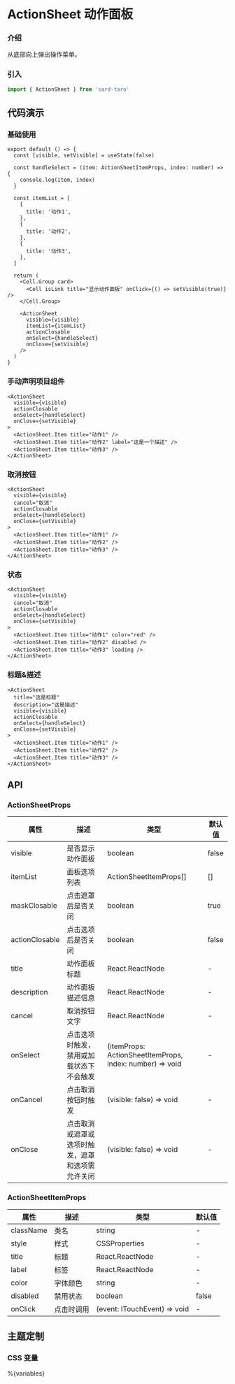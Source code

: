 # ActionSheet 动作面板

### 介绍

从底部向上弹出操作菜单。

### 引入

```js
import { ActionSheet } from 'sard-taro'
```

## 代码演示

### 基础使用

```tsx
export default () => {
  const [visible, setVisible] = useState(false)

  const handleSelect = (item: ActionSheetItemProps, index: number) => {
    console.log(item, index)
  }

  const itemList = [
    {
      title: '动作1',
    },
    {
      title: '动作2',
    },
    {
      title: '动作3',
    },
  ]

  return (
    <Cell.Group card>
      <Cell isLink title="显示动作面板" onClick={() => setVisible(true)} />
    </Cell.Group>

    <ActionSheet
      visible={visible}
      itemList={itemList}
      actionClosable
      onSelect={handleSelect}
      onClose={setVisible}
    />
  )
}
```

### 手动声明项目组件

```tsx
<ActionSheet
  visible={visible}
  actionClosable
  onSelect={handleSelect}
  onClose={setVisible}
>
  <ActionSheet.Item title="动作1" />
  <ActionSheet.Item title="动作2" label="这是一个描述" />
  <ActionSheet.Item title="动作3" />
</ActionSheet>
```

### 取消按钮

```tsx
<ActionSheet
  visible={visible}
  cancel="取消"
  actionClosable
  onSelect={handleSelect}
  onClose={setVisible}
>
  <ActionSheet.Item title="动作1" />
  <ActionSheet.Item title="动作2" />
  <ActionSheet.Item title="动作3" />
</ActionSheet>
```

### 状态

```tsx
<ActionSheet
  visible={visible}
  cancel="取消"
  actionClosable
  onSelect={handleSelect}
  onClose={setVisible}
>
  <ActionSheet.Item title="动作1" color="red" />
  <ActionSheet.Item title="动作2" disabled />
  <ActionSheet.Item title="动作3" loading />
</ActionSheet>
```

### 标题&描述

```tsx
<ActionSheet
  title="这是标题"
  description="这是描述"
  visible={visible}
  actionClosable
  onSelect={handleSelect}
  onClose={setVisible}
>
  <ActionSheet.Item title="动作1" />
  <ActionSheet.Item title="动作2" />
  <ActionSheet.Item title="动作3" />
</ActionSheet>
```

## API

### ActionSheetProps

| 属性           | 描述                                             | 类型                                                     | 默认值 |
| -------------- | ------------------------------------------------ | -------------------------------------------------------- | ------ |
| visible        | 是否显示动作面板                                 | boolean                                                  | false  |
| itemList       | 面板选项列表                                     | ActionSheetItemProps[]                                   | []     |
| maskClosable   | 点击遮罩后是否关闭                               | boolean                                                  | true   |
| actionClosable | 点击选项后是否关闭                               | boolean                                                  | false  |
| title          | 动作面板标题                                     | React.ReactNode                                          | -      |
| description    | 动作面板描述信息                                 | React.ReactNode                                          | -      |
| cancel         | 取消按钮文字                                     | React.ReactNode                                          | -      |
| onSelect       | 点击选项时触发，禁用或加载状态下不会触发         | (itemProps: ActionSheetItemProps, index: number) => void | -      |
| onCancel       | 点击取消按钮时触发                               | (visible: false) => void                                 | -      |
| onClose        | 点击取消或遮罩或选项时触发，遮罩和选项需允许关闭 | (visible: false) => void                                 | -      |

### ActionSheetItemProps

| 属性      | 描述       | 类型                         | 默认值 |
| --------- | ---------- | ---------------------------- | ------ |
| className | 类名       | string                       | -      |
| style     | 样式       | CSSProperties                | -      |
| title     | 标题       | React.ReactNode              | -      |
| label     | 标签       | React.ReactNode              | -      |
| color     | 字体颜色   | string                       | -      |
| disabled  | 禁用状态   | boolean                      | false  |
| onClick   | 点击时调用 | (event: ITouchEvent) => void | -      |

## 主题定制

### CSS 变量

%{variables}

